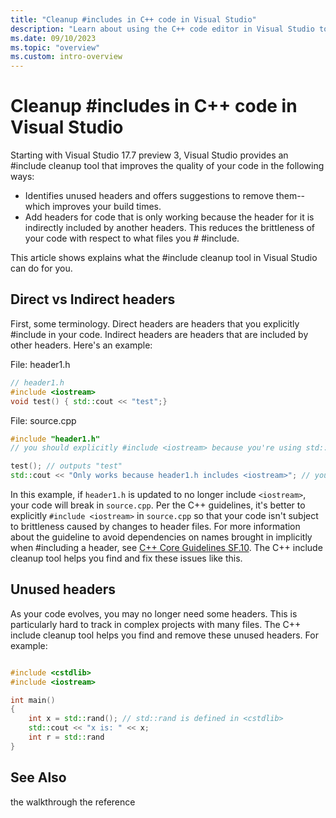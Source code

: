```yaml
---
title: "Cleanup #includes in C++ code in Visual Studio"
description: "Learn about using the C++ code editor in Visual Studio to remove, add, and transitively add the includes needed in your project."
ms.date: 09/10/2023
ms.topic: "overview"
ms.custom: intro-overview
---
```

# Cleanup #includes in C++ code in Visual Studio

Starting with Visual Studio 17.7 preview 3, Visual Studio provides an #include cleanup tool that improves the quality of your code in the following ways:
- Identifies unused headers and offers suggestions to remove them--which improves your build times.
- Add headers for code that is only working because the header for it is indirectly included by another headers. This reduces the brittleness of your code with respect to what files you # #include.
 
This article shows explains what the #include cleanup tool in Visual Studio can do for you.

## Direct vs Indirect headers

First, some terminology. Direct headers are headers that you explicitly #include in your code. Indirect headers are headers that are included by other headers. Here's an example:

File: header1.h

```cpp
// header1.h
#include <iostream>
void test() { std::cout << "test";}
```

File: source.cpp
```cpp
#include "header1.h"
// you should explicitly #include <iostream> because you're using std::cout in this file

test(); // outputs "test"
std::cout << "Only works because header1.h includes <iostream>"; // you should explicitly #include <iostream> rather than rely on header1.h to include it
```

In this example, if `header1.h` is updated to no longer include `<iostream>`, your code will break in `source.cpp`. Per the C++ guidelines, it's better to explicitly `#include <iostream>` in `source.cpp` so that your code isn't subject to brittleness caused by changes to header files. For more information about the guideline to avoid dependencies on names brought in implicitly when #including a header, see [C++ Core Guidelines SF.10](https://isocpp.github.io/CppCoreGuidelines/CppCoreGuidelines#sf10-avoid-dependencies-on-implicitly-included-names). The C++ include cleanup tool helps you find and fix these issues like this.

## Unused headers

As your code evolves, you may no longer need some headers. This is particularly hard to track in complex projects with many files. The C++ include cleanup tool helps you find and remove these unused headers. For example:

```cpp

#include <cstdlib>
#include <iostream>

int main()
{
    int x = std::rand(); // std::rand is defined in <cstdlib>
    std::cout << "x is: " << x;
    int r = std::rand
}
```

## See Also

the walkthrough
the reference